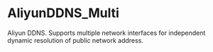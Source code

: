 # AliyunDDNS_Multi
Aliyun DDNS. Supports multiple network interfaces for independent dynamic resolution of public network address.
